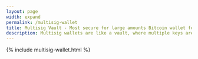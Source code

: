 ```yaml
---
layout: page
width: expand
permalink: /multisig-wallet
title: Multisig Vault - Most secure for large amounts Bitcoin wallet for iOS and Android 
description: Multisig wallets are like a vault, where multiple keys are needed to spend Bitcoin. Best security for cold storage wallets for improved bitcoin security. A Bitcoin wallet for iOS. Easy to use and secure
---
```


{% include multisig-wallet.html %}

